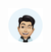 <p align="center">
  <a href="https://tatviquyen.name.vn">
     <img alt="TVQ blog" src="https://github.com/tvqqq/tvqqq.github.io/blob/master/src/images/tvq-circle.png" width="60" />
  </a>
</p>
